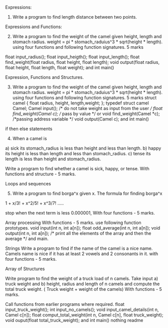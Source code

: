 Expressions:

1. Write a program to find length distance between two points.

Expressions and Functions:

2. Write a program to find the weight of the camel given height, length and stomach radius.
weight = pi * stomach_raduius^3 * sqrt(height * length). using four functions and following function signatures. 5 marks

float input_radius();
float input_heigth();
float input_length();
float find_weight(float radius, float height, float length);
void output(float radius, float height, float length, float weight);
and int main()

Expression, Functions and Structures.

3. Write a program to find the weight of the camel given height, length and stomach radius.
weight = pi * stomach_raduius^3 * sqrt(height * length). using four functions and following function signatures. 5 marks
struct camel {
	float radius, height, length,weight;
};
typedef struct camel Camel;
Camel input(); /* do not take weight as input from the user */
float find_weight(Camel c); /* pass by value */
or 
void find_weight(Camel *c); /*passing address variable */
void output(Camel c);
and int main()

 if then else statements

4. When a camel is 

a) sick its stomach_radius is less than height and less than length.
b) happy its height is less than length and less than stomach_radius.
c) tense its length is less than height and stomach_radius.

Write a program to find whether a camel is sick, happy, or tense.
With functions and structure - 5 marks. 

Loops and sequences

5) Write a program to find borga^x given x.
The formula for finding borga^x

1 + x/3! + x^2/5! + x^3/7! .....

stop when the next term is less 0.000001, With four functions - 5 marks.


Array processing
With functions - 5 marks.
use following function prototypes.
void input(int n, int a[n]);
float odd_average(int n, int a[n]);
void output(int n, int a[n]); /* print all the elements of the array and then the average */
and main.

Strings
Write a program to find if the name of the camel is a nice name.
Camels name is nice if it has at least 2 vowels and 2 consonants in it.
with four functions - 5 marks. 


Array of Structures

Write program to find the weight of a truck load of n camels. 
Take input 
a)  truck weight and
b)  height, radius and length of n camels
and compute the total truck weight. ( Truck weight + weight of the camels)
With functions - 5 marks.

Call functions from earlier programs where required.
float input_truck_weight();
int input_no_camels();
void input_camel_details(int n, Camel c[n]);
float comput_total_weight(int n, Camel c[n], float truck_weight);
void ouput(float total_truck_weight);
and 
int main()
nothing readme
